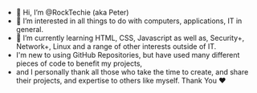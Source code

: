 - 👋 Hi, I’m @RockTechie (aka Peter) 
- 👀 I’m interested in all things to do with computers, applications, IT in general.
- 🌱 I’m currently learning HTML, CSS, Javascript as well as, Security+, Network+, Linux and a range of other interests outside of IT.
- I'm new to using GitHub Repositories, but have used many different pieces of code to benefit my projects, 
- and I personally thank all those who take the time to create, and share their projects, and expertise to others like myself. Thank You ❤️ 

<!---
RockTechie/RockTechie is a ✨ special ✨ repository because its `README.md` (this file) appears on your GitHub profile. 
You can click the Preview link to take a look at your changes.
--->

